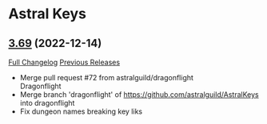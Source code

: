 # Astral Keys

## [3.69](https://github.com/astralguild/AstralKeys/tree/3.69) (2022-12-14)
[Full Changelog](https://github.com/astralguild/AstralKeys/compare/3.68...3.69) [Previous Releases](https://github.com/astralguild/AstralKeys/releases)

- Merge pull request #72 from astralguild/dragonflight  
    Dragonflight  
- Merge branch 'dragonflight' of https://github.com/astralguild/AstralKeys into dragonflight  
- Fix dungeon names breaking key liks  
